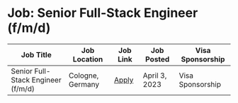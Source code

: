 # Job: Senior Full-Stack Engineer (f/m/d)

| Job Title | Job Location | Job Link | Job Posted | Visa Sponsorship |
| --- | --- | --- | --- | --- |
| Senior Full-Stack Engineer (f/m/d) | Cologne, Germany | [Apply](https://kaufland-ecommerce.com/en/job/senior-full-stack-engineer-f-m-d/) | April 3, 2023 | Visa Sponsorship |
